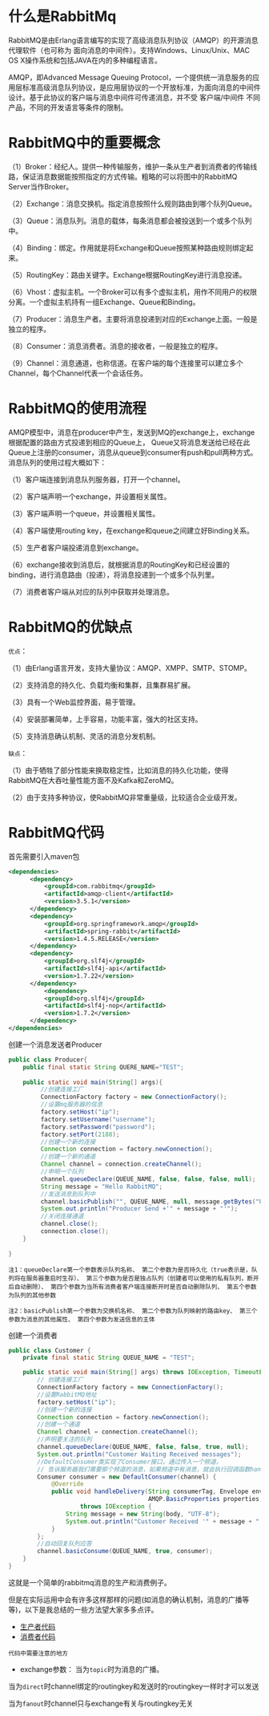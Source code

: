 # 什么是RabbitMq
 RabbitMQ是由Erlang语言编写的实现了高级消息队列协议（AMQP）的开源消息代理软件（也可称为 面向消息的中间件）。支持Windows、Linux/Unix、MAC OS X操作系统和包括JAVA在内的多种编程语言。

 AMQP，即Advanced Message Queuing Protocol，一个提供统一消息服务的应用层标准高级消息队列协议，是应用层协议的一个开放标准，为面向消息的中间件设计。基于此协议的客户端与消息中间件可传递消息，并不受 客户端/中间件 不同产品，不同的开发语言等条件的限制。
 
# RabbitMQ中的重要概念

（1）Broker：经纪人。提供一种传输服务，维护一条从生产者到消费者的传输线路，保证消息数据能按照指定的方式传输。粗略的可以将图中的RabbitMQ Server当作Broker。

（2）Exchange：消息交换机。指定消息按照什么规则路由到哪个队列Queue。

（3）Queue：消息队列。消息的载体，每条消息都会被投送到一个或多个队列中。

（4）Binding：绑定。作用就是将Exchange和Queue按照某种路由规则绑定起来。

（5）RoutingKey：路由关键字。Exchange根据RoutingKey进行消息投递。

（6）Vhost：虚拟主机。一个Broker可以有多个虚拟主机，用作不同用户的权限分离。一个虚拟主机持有一组Exchange、Queue和Binding。

（7）Producer：消息生产者。主要将消息投递到对应的Exchange上面。一般是独立的程序。

（8）Consumer：消息消费者。消息的接收者，一般是独立的程序。

（9）Channel：消息通道，也称信道。在客户端的每个连接里可以建立多个Channel，每个Channel代表一个会话任务。

# RabbitMQ的使用流程
 AMQP模型中，消息在producer中产生，发送到MQ的exchange上，exchange根据配置的路由方式投递到相应的Queue上，
 Queue又将消息发送给已经在此Queue上注册的consumer，消息从queue到consumer有push和pull两种方式。消息队列的使用过程大概如下：

（1）客户端连接到消息队列服务器，打开一个channel。

（2）客户端声明一个exchange，并设置相关属性。

（3）客户端声明一个queue，并设置相关属性。

（4）客户端使用routing key，在exchange和queue之间建立好Binding关系。

（5）生产者客户端投递消息到exchange。

（6）exchange接收到消息后，就根据消息的RoutingKey和已经设置的binding，进行消息路由（投递），将消息投递到一个或多个队列里。

（7）消费者客户端从对应的队列中获取并处理消息。

# RabbitMQ的优缺点
`优点`：

（1）由Erlang语言开发，支持大量协议：AMQP、XMPP、SMTP、STOMP。

（2）支持消息的持久化、负载均衡和集群，且集群易扩展。

（3）具有一个Web监控界面，易于管理。

（4）安装部署简单，上手容易，功能丰富，强大的社区支持。

（5）支持消息确认机制、灵活的消息分发机制。

`缺点`：

（1）由于牺牲了部分性能来换取稳定性，比如消息的持久化功能，使得RabbitMQ在大吞吐量性能方面不及Kafka和ZeroMQ。

（2）由于支持多种协议，使RabbitMQ非常重量级，比较适合企业级开发。 

# RabbitMQ代码
首先需要引入maven包
```xml
<dependencies>
      <dependency>
          <groupId>com.rabbitmq</groupId>
          <artifactId>amqp-client</artifactId>
          <version>3.5.1</version>
      </dependency>
      <dependency>
          <groupId>org.springframework.amqp</groupId>
          <artifactId>spring-rabbit</artifactId>
          <version>1.4.5.RELEASE</version>
      </dependency>
      <dependency>
          <groupId>org.slf4j</groupId>
          <artifactId>slf4j-api</artifactId>
          <version>1.7.22</version>
      </dependency>
          <dependency>
          <groupId>org.slf4j</groupId>
          <artifactId>slf4j-nop</artifactId>
          <version>1.7.2</version>
      </dependency>
</dependencies>
```
创建一个消息发送者Producer
```java
public class Producer{
    public final static String QUERE_NAME="TEST";
    
    public static void main(String[] args){
         //创建连接工厂
         ConnectionFactory factory = new ConnectionFactory();
         //设置mq服务器的信息
         factory.setHost("ip");
         factory.setUsername("username");
         factory.setPassword("password");
         factory.setPort(2188);
         //创建一个新的连接
         Connection connection = factory.newConnection();
         //创建一个新的通道
         Channel channel = connection.createChannel();
         //申明一个队列
         channel.queueDeclare(QUEUE_NAME, false, false, false, null);
         String message = "Hello RabbitMQ";
         //发送消息到队列中
         channel.basicPublish("", QUEUE_NAME, null, message.getBytes("UTF-8"));
         System.out.println("Producer Send +'" + message + "'");
         //关闭连接通道
         channel.close();
         connection.close();
    }
    
}
```

`注1：queueDeclare第一个参数表示队列名称、
第二个参数为是否持久化（true表示是，队列将在服务器重启时生存）、
第三个参数为是否是独占队列（创建者可以使用的私有队列，断开后自动删除）、
第四个参数为当所有消费者客户端连接断开时是否自动删除队列、
第五个参数为队列的其他参数`

`注2：basicPublish第一个参数为交换机名称、
第二个参数为队列映射的路由key、
第三个参数为消息的其他属性、
第四个参数为发送信息的主体`

创建一个消费者
```java
public class Customer {
    private final static String QUEUE_NAME = "TEST";

    public static void main(String[] args) throws IOException, TimeoutException {
        // 创建连接工厂
        ConnectionFactory factory = new ConnectionFactory();
        //设置RabbitMQ地址
        factory.setHost("ip");
        //创建一个新的连接
        Connection connection = factory.newConnection();
        //创建一个通道
        Channel channel = connection.createChannel();
        //声明要关注的队列
        channel.queueDeclare(QUEUE_NAME, false, false, true, null);
        System.out.println("Customer Waiting Received messages");
        //DefaultConsumer类实现了Consumer接口，通过传入一个频道，
        // 告诉服务器我们需要那个频道的消息，如果频道中有消息，就会执行回调函数handleDelivery
        Consumer consumer = new DefaultConsumer(channel) {
            @Override
            public void handleDelivery(String consumerTag, Envelope envelope,
                                       AMQP.BasicProperties properties, byte[] body)
                    throws IOException {
                String message = new String(body, "UTF-8");
                System.out.println("Customer Received '" + message + "'");
            }
        };
        //自动回复队列应答 
        channel.basicConsume(QUEUE_NAME, true, consumer);
    }
}
```

这就是一个简单的rabbitmq消息的生产和消费例子。

但是在实际运用中会有许多这样那样的问题(如消息的确认机制，消息的广播等等)，以下是我总结的一些方法望大家多多点评。

- [生产者代码](../../mq/src/main/java/rabbitMq/controllers/RabbitProductControllers.java)
- [消费者代码](../../mq/src/main/java/rabbitMq/controllers/RabbitCustomerControllers.java)

``代码中需要注意的地方``

- exchange参数：
当为``topic``时为消息的广播。

当为``direct``时channel绑定的routingkey和发送时的routingkey一样时才可以发送

当为``fanout``时channel只与exchange有关与routingkey无关